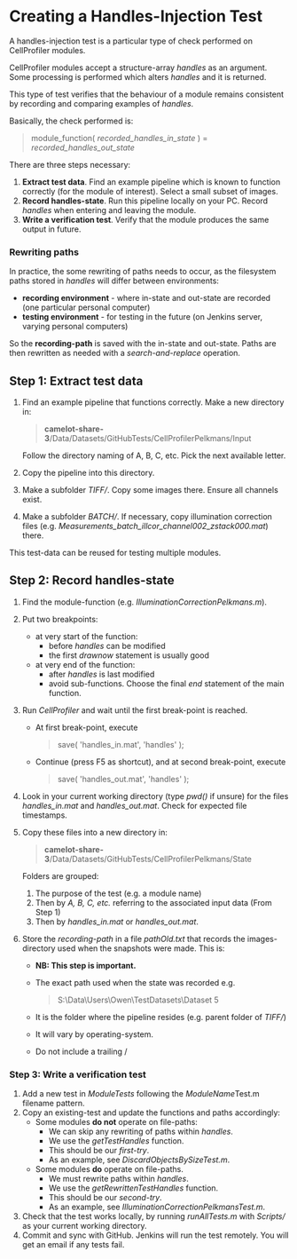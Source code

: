 # Creating a Handles-Injection Test

A handles-injection test is a particular type of check performed on CellProfiler modules. 

CellProfiler modules accept a structure-array *handles* as an argument. Some processing is performed which alters *handles* and it is returned.
 
This type of test verifies that the behaviour of a module remains consistent by recording and comparing examples of *handles*.

Basically, the check performed is:

> module\_function( *recorded\_handles\_in\_state* ) = *recorded\_handles\_out\_state*

There are three steps necessary:

1. **Extract test data**. Find an example pipeline which is known to function correctly (for the module of interest). Select a small subset of images.
2. **Record handles-state**. Run this pipeline locally on your PC. Record *handles* when entering and leaving the module.
3. **Write a verification test**. Verify that the module produces the same output in future.

### Rewriting paths
In practice, the some rewriting of paths needs to occur, as the filesystem paths stored in *handles* will differ between environments:

* **recording environment** - where in-state and out-state are recorded (one particular personal computer)
* **testing environment** - for testing in the future (on Jenkins server, varying personal computers) 

So the **recording-path** is saved with the in-state and out-state. Paths are then rewritten as needed with a *search-and-replace* operation.

## Step 1: Extract test data 

1. Find an example pipeline that functions correctly. Make a new directory in:

	> **camelot-share-3**/Data/Datasets/GitHubTests/CellProfilerPelkmans/Input

	Follow the directory naming of A, B, C, etc. Pick the next available letter.

2. Copy the pipeline into this directory.

3. Make a subfolder *TIFF/*. Copy some images there. Ensure all channels exist.
 
4. Make a subfolder *BATCH/*. If necessary, copy illumination correction files (e.g. *Measurements\_batch\_illcor\_channel002\_zstack000.mat*) there.  

This test-data can be reused for testing multiple modules.

## Step 2: Record handles-state

1. Find the module-function (e.g. *IlluminationCorrectionPelkmans.m*).
2. Put two breakpoints:
	* at very start of the function:
		* before *handles* can be modified
		* the first *drawnow* statement is usually good
	* at very end of the function:
		* after *handles* is last modified
		* avoid sub-functions. Choose the final *end* statement of the main function.
3. Run *CellProfiler* and wait until the first break-point is reached.
	* At first break-point, execute
		> save( 'handles_in.mat', 'handles' );
 
	* Continue (press F5 as shortcut), and at second break-point, execute

		> save( 'handles_out.mat', 'handles' );

4. Look in your current working directory (type *pwd()* if unsure) for the files *handles\_in.mat* and *handles\_out.mat*. Check for expected file timestamps.

5. Copy these files into a new directory in:
	
	> **camelot-share-3**/Data/Datasets/GitHubTests/CellProfilerPelkmans/State

	Folders are grouped:
	1. The purpose of the test (e.g. a module name)
	2. Then by *A, B, C, etc.* referring to the associated input data (From Step 1)
	3. Then by *handles\_in.mat* or *handles\_out.mat*.

6. Store the *recording-path* in a file *pathOld.txt* that records the images-directory used when the snapshots were made. This is:
	* **NB: This step is important.**
	* The exact path used when the state was recorded e.g.
		> S:\Data\Users\Owen\TestDatasets\Dataset 5
		
	* It is the folder where the pipeline resides (e.g. parent folder of *TIFF/*)
	* It will vary by operating-system.
	* Do not include a trailing /
	
### Step 3: Write a verification test

1. Add a new test in *ModuleTests* following the *ModuleName*Test.m filename pattern.
2. Copy an existing-test and update the functions and paths accordingly:
	* Some modules **do not** operate on file-paths:
		* We can skip any rewriting of paths within *handles*.
		* We use the *getTestHandles* function.
		* This should be our *first-try*.
		* As an example, see *DiscardObjectsBySizeTest.m*.
	* Some modules **do** operate on file-paths.
		* We must rewrite paths within *handles*.
		* We use the *getRewrittenTestHandles* function.
		* This should be our *second-try*.
		* As an example, see *IlluminationCorrectionPelkmansTest.m*.
3. Check that the test works locally, by running *runAllTests.m* with *Scripts/* as your current working directory.
4. Commit and sync with GitHub. Jenkins will run the test remotely. You will get an email if any tests fail.